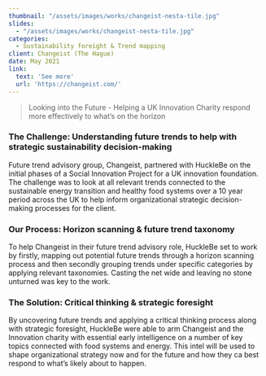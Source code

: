 ```yaml
---
thumbnail: "/assets/images/works/changeist-nesta-tile.jpg"
slides:
  - "/assets/images/works/changeist-nesta-tile.jpg"
categories:
  - Sustainability foreight & Trend mapping
client: Changeist (The Hague)
date: May 2021
link:
  text: 'See more'
  url: 'https://changeist.com/'
---
```


> Looking into the Future  - Helping a UK Innovation Charity respond more effectively to what’s on the horizon

### The Challenge: Understanding future trends to help with strategic sustainability decision-making

Future trend advisory group, Changeist, partnered with HuckleBe on the initial phases of a Social Innovation Project for a UK innovation foundation. The challenge was to look at all relevant trends connected to the sustainable energy transition and healthy food systems over a 10 year period across the UK to help inform organizational strategic decision-making processes for the client.

### Our Process: Horizon scanning & future trend taxonomy

To help Changeist in their future trend advisory role, HuckleBe set to work by firstly, mapping out potential future trends through a horizon scanning process and then secondly grouping trends under specific categories by applying relevant taxonomies. Casting the net wide and leaving no stone unturned was key to the work.

### The Solution: Critical thinking & strategic foresight

By uncovering future trends and applying a critical thinking process along with strategic foresight, HuckleBe were able to arm Changeist and the Innovation charity with essential early intelligence on a number of key topics connected with food systems and energy. This intel will be used to shape organizational strategy now and for the future and how they ca best respond to what’s likely about to happen.
